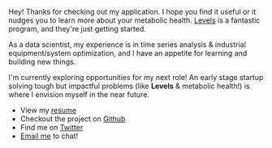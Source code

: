 Hey! Thanks for checking out my application. 
I hope you find it useful or it nudges you to learn more about your metabolic health.
[Levels](https://www.levelshealth.com/signup) is a fantastic program,
and they're just getting started.

As a data scientist, 
my experience is in time series analysis & industrial equipment/system optimization,
and I have an appetite for learning and building new things.

I'm currently exploring opportunities for my next role!
An early stage startup solving tough but impactful problems 
(like **Levels** & metabolic health!) 
is where I envision myself in the near future. 

- View my [resume](https://docs.google.com/document/d/1_a9wrZdrGWLrfasOR_PXB7je2db_77WRkrp0p4LvyC8/edit?usp=sharing)
- Checkout the project on [Github](https://github.com/jbpauly/glucose-sleep-analysis)
- Find me on [Twitter](https://twitter.com/j_b_pauly)
- [Email me](mailto:joseph.b.pauly@gmail.com) to chat!
